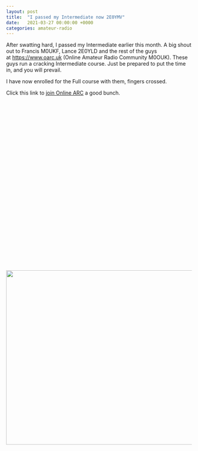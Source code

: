 ```yaml
---
layout: post
title:  "I passed my Intermediate now 2E0YMV"
date:   2021-03-27 00:00:00 +0000
categories: amateur-radio
---
```


<p>After swatting hard, I passed my Intermediate earlier this month. A big shout out to Francis M0UKF, Lance 2E0YLD and the rest of the guys at <a href="https://www.oarc.uk">https://www.oarc.uk</a> (Online Amateur Radio Community M0OUK). These guys run a cracking Intermediate course. Just be prepared to put the time in, and you will prevail. </p>
<p>I have now enrolled for the Full course with them, fingers crossed.</p>
<p>Click this link to <a href="https://www.oarc.uk/40-2">join Online ARC</a> a good bunch.<a href="https://www.oarc.uk/foundation-full-training-courses-now-available-at-the-online-arc"><img loading="lazy" class="attachment-full size-full wp-post-image jetpack-lazy-image" src="https://i0.wp.com/www.oarc.uk/wp-content/uploads/2021/02/OARCtraining2021b.png?resize=640%2C472&#038;ssl=1" alt width="640" height="472" data-recalc-dims="1" data-lazy-src="https://i0.wp.com/www.oarc.uk/wp-content/uploads/2021/02/OARCtraining2021b.png?resize=640%2C472&amp;is-pending-load=1#038;ssl=1" srcset="data:image/gif;base64,R0lGODlhAQABAIAAAAAAAP///yH5BAEAAAAALAAAAAABAAEAAAIBRAA7"><noscript><img loading="lazy" class="attachment-full size-full wp-post-image" src="https://i0.wp.com/www.oarc.uk/wp-content/uploads/2021/02/OARCtraining2021b.png?resize=640%2C472&#038;ssl=1" alt="" width="640" height="472" data-recalc-dims="1" /></noscript></a></p>
<p> </p>